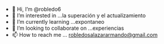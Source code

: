 - 👋 Hi, I’m @robledo6
- 👀 I’m interested in ...la superación y el actualízamiento
- 🌱 I’m currently learning ...expontaneo
- 💞️ I’m looking to collaborate on ...experiencias
- 📫 How to reach me ... robledosalazararmando@gmail.com

<!---
robledo6/robledo6 is a ✨ special ✨ repository because its `README.md` (this file) appears on your GitHub profile.
You can click the Preview link to take a look at your changes.
---
